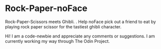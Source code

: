 # Rock-Paper-noFace
Rock-Paper-Scissors meets  Ghibli. . Help noFace pick out a friend to eat by playing rock paper scissor for the tastiest ghibli character. 

Hi! I am a code-newbie and appreciate any comments or suggestions. 
I am currently working my way through The Odin Project. 
